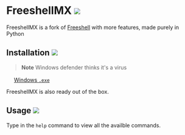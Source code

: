 # FreeshellMX <img src="https://nukocities.neocities.org/nuko/act/cat564.gif"> 

FreeshellMX is a fork of [Freeshell](https://github.com/project-novagon/freeshell) with more features, made purely in Python

## Installation <img src="https://nukocities.neocities.org/nuko/act/cat15.gif">
> **Note**
> Windows defender thinks it's a virus

<img src="https://upload.wikimedia.org/wikipedia/commons/8/87/Windows_logo_-_2021.svg" width="16px" height="16px"> [Windows `.exe`](https://github.com/project-novagon/FreeshellMX/releases/download/V1.0.0/FreeShellMX.zip)

FreeshellMX is also ready out of the box.

## Usage <img src="https://nukocities.neocities.org/nuko/act/cat34.gif">

Type in the `help` command to view all the availble commands.
